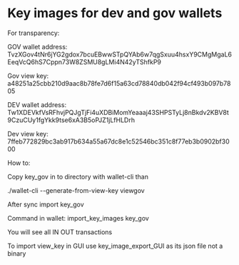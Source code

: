 # Key images for dev and gov wallets

For transparency:

GOV wallet address: TvzXGov4tNr6jYG2gdox7bcuEBwwSTpQYAb6w7qgSxuu4hsxY9CMgMgaL6EeqVcQ6hS7Cppn73W8ZSMU8gLMi4N42yTShfkP9

Gov view key: a48251a25cbb210d9aac8b78fe7d6f15a63cd78840db042f94cf493b097b7805

DEV wallet address: Tw1XDEVkfVsRFhvjPQJgTjFi4uXDBiMomYeaaaj43SHPSTyLj8nBkdv2KBV8t9CzuCUy1fgYkk9tse6xA3B5oPJZ1jLfHLDrh

Dev view key: 7ffeb772829bc3ab917b634a55a67dc8e1c52546bc351c8f77eb3b0902bf3000

How to:

Copy key_gov in to directory with wallet-cli than

./wallet-cli --generate-from-view-key viewgov

After sync import key_gov

Command in wallet: import_key_images key_gov

You will see all IN OUT transactions

To import view_key in GUI use key_image_export_GUI as its json file not a binary